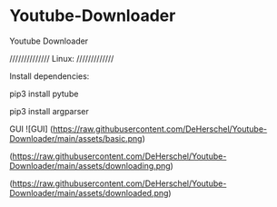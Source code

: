 # Youtube-Downloader
Youtube Downloader 

//////////////
Linux:
/////////////

Install dependencies:

pip3 install pytube

pip3 install argparser

GUI
![GUI]
(https://raw.githubusercontent.com/DeHerschel/Youtube-Downloader/main/assets/basic.png)

(https://raw.githubusercontent.com/DeHerschel/Youtube-Downloader/main/assets/downloading.png)

(https://raw.githubusercontent.com/DeHerschel/Youtube-Downloader/main/assets/downloaded.png)
